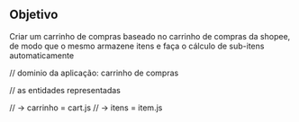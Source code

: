 ## Objetivo

Criar um carrinho de compras baseado no carrinho de compras da shopee, de modo que o mesmo armazene itens e faça o cálculo de sub-itens automaticamente

// dominio da aplicação: carrinho de compras

// as entidades representadas

// -> carrinho = cart.js
// -> itens = item.js